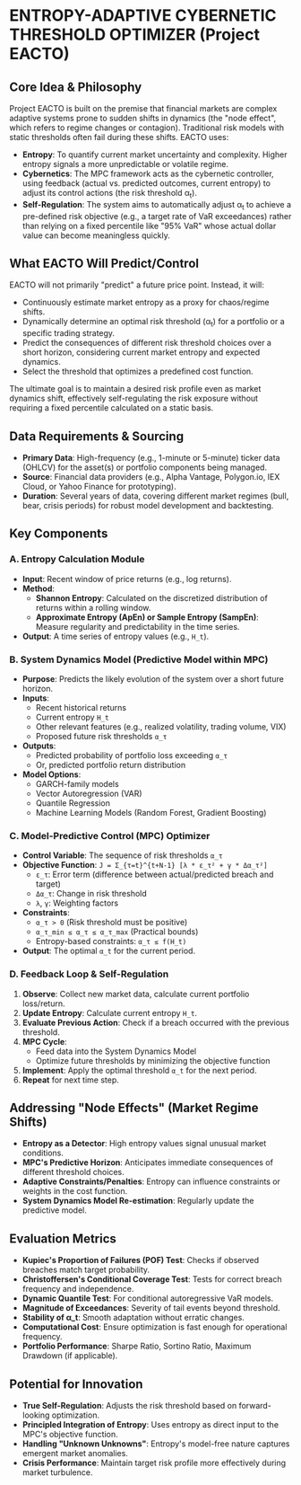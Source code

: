 # ENTROPY-ADAPTIVE CYBERNETIC THRESHOLD OPTIMIZER (Project EACTO)

## Core Idea & Philosophy

Project EACTO is built on the premise that financial markets are complex adaptive systems prone to sudden shifts in dynamics (the "node effect", which refers to regime changes or contagion). Traditional risk models with static thresholds often fail during these shifts. EACTO uses:

- **Entropy**: To quantify current market uncertainty and complexity. Higher entropy signals a more unpredictable or volatile regime.
- **Cybernetics**: The MPC framework acts as the cybernetic controller, using feedback (actual vs. predicted outcomes, current entropy) to adjust its control actions (the risk threshold α<sub>t</sub>).
- **Self-Regulation**: The system aims to automatically adjust α<sub>t</sub> to achieve a pre-defined risk objective (e.g., a target rate of VaR exceedances) rather than relying on a fixed percentile like "95% VaR" whose actual dollar value can become meaningless quickly.

## What EACTO Will Predict/Control

EACTO will not primarily "predict" a future price point. Instead, it will:

- Continuously estimate market entropy as a proxy for chaos/regime shifts.
- Dynamically determine an optimal risk threshold (α<sub>t</sub>) for a portfolio or a specific trading strategy.
- Predict the consequences of different risk threshold choices over a short horizon, considering current market entropy and expected dynamics.
- Select the threshold that optimizes a predefined cost function.

The ultimate goal is to maintain a desired risk profile even as market dynamics shift, effectively self-regulating the risk exposure without requiring a fixed percentile calculated on a static basis.

## Data Requirements & Sourcing

- **Primary Data**: High-frequency (e.g., 1-minute or 5-minute) ticker data (OHLCV) for the asset(s) or portfolio components being managed.
- **Source**: Financial data providers (e.g., Alpha Vantage, Polygon.io, IEX Cloud, or Yahoo Finance for prototyping).
- **Duration**: Several years of data, covering different market regimes (bull, bear, crisis periods) for robust model development and backtesting.

## Key Components

### A. Entropy Calculation Module

- **Input**: Recent window of price returns (e.g., log returns).
- **Method**:
  - **Shannon Entropy**: Calculated on the discretized distribution of returns within a rolling window.
  - **Approximate Entropy (ApEn) or Sample Entropy (SampEn)**: Measure regularity and predictability in the time series.
- **Output**: A time series of entropy values (e.g., `H_t`).

### B. System Dynamics Model (Predictive Model within MPC)

- **Purpose**: Predicts the likely evolution of the system over a short future horizon.
- **Inputs**:
  - Recent historical returns
  - Current entropy `H_t`
  - Other relevant features (e.g., realized volatility, trading volume, VIX)
  - Proposed future risk thresholds `α_τ`
- **Outputs**: 
  - Predicted probability of portfolio loss exceeding `α_τ`
  - Or, predicted portfolio return distribution
- **Model Options**:
  - GARCH-family models
  - Vector Autoregression (VAR)
  - Quantile Regression
  - Machine Learning Models (Random Forest, Gradient Boosting)

### C. Model-Predictive Control (MPC) Optimizer

- **Control Variable**: The sequence of risk thresholds `α_τ` 
- **Objective Function**:
  `J = Σ_{τ=t}^{t+N-1} [λ * ε_τ² + γ * Δα_τ²]`
  - `ε_τ`: Error term (difference between actual/predicted breach and target)
  - `Δα_τ`: Change in risk threshold
  - `λ`, `γ`: Weighting factors
- **Constraints**:
  - `α_τ > 0` (Risk threshold must be positive)
  - `α_τ_min ≤ α_τ ≤ α_τ_max` (Practical bounds)
  - Entropy-based constraints: `α_τ ≤ f(H_t)`
- **Output**: The optimal `α_t` for the current period.

### D. Feedback Loop & Self-Regulation

1. **Observe**: Collect new market data, calculate current portfolio loss/return.
2. **Update Entropy**: Calculate current entropy `H_t`.
3. **Evaluate Previous Action**: Check if a breach occurred with the previous threshold.
4. **MPC Cycle**:
   - Feed data into the System Dynamics Model
   - Optimize future thresholds by minimizing the objective function
5. **Implement**: Apply the optimal threshold `α_t` for the next period.
6. **Repeat** for next time step.

## Addressing "Node Effects" (Market Regime Shifts)

- **Entropy as a Detector**: High entropy values signal unusual market conditions.
- **MPC's Predictive Horizon**: Anticipates immediate consequences of different threshold choices.
- **Adaptive Constraints/Penalties**: Entropy can influence constraints or weights in the cost function.
- **System Dynamics Model Re-estimation**: Regularly update the predictive model.

## Evaluation Metrics

- **Kupiec's Proportion of Failures (POF) Test**: Checks if observed breaches match target probability.
- **Christoffersen's Conditional Coverage Test**: Tests for correct breach frequency and independence.
- **Dynamic Quantile Test**: For conditional autoregressive VaR models.
- **Magnitude of Exceedances**: Severity of tail events beyond threshold.
- **Stability of α_t**: Smooth adaptation without erratic changes.
- **Computational Cost**: Ensure optimization is fast enough for operational frequency.
- **Portfolio Performance**: Sharpe Ratio, Sortino Ratio, Maximum Drawdown (if applicable).

## Potential for Innovation

- **True Self-Regulation**: Adjusts the risk threshold based on forward-looking optimization.
- **Principled Integration of Entropy**: Uses entropy as direct input to the MPC's objective function.
- **Handling "Unknown Unknowns"**: Entropy's model-free nature captures emergent market anomalies.
- **Crisis Performance**: Maintain target risk profile more effectively during market turbulence. 